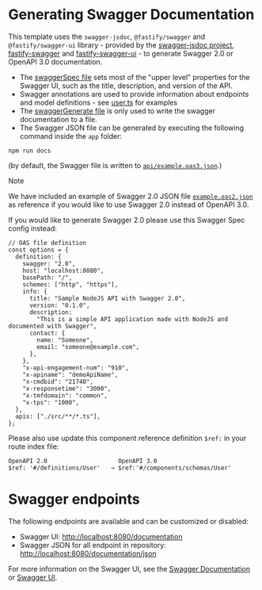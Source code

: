# Generating Swagger Documentation

This template uses the `swagger-jsdoc`, `@fastify/swagger` and `@fastify/swagger-ui` library - provided by the [swagger-jsdoc project](https://github.com/Surnet/swagger-jsdoc), [fastify-swagger](https://github.com/fastify/fastify-swagger) and [fastify-swagger-ui](https://github.com/fastify/fastify-swagger-ui) - to generate Swagger 2.0 or OpenAPI 3.0
documentation.
- The [swaggerSpec file](../app/swaggerSpec.ts) sets most of the "upper level" properties for the Swagger UI, such as the title, description, and version of the API.
- Swagger annotations are used to provide information about endpoints and model definitions - see
[user.ts](../app/src/models/user.ts) for examples
- The [swaggerGenerate file](../app/swaggerGenerate.ts) is only used to write the swagger documentation to a file.
- The Swagger JSON file can be generated by executing the following command inside the `app` folder: 

```
npm run docs
```

(by default, the Swagger file is written to [`api/example.oas3.json`](../api/example.oas3.json).)

> [!NOTE]
> We have included an example of Swagger 2.0 JSON file [`example.oas2.json`](../api/example.oas2.json) as reference if you would like to use Swagger 2.0 instead of OpenAPI 3.0.

If you would like to generate Swagger 2.0 please use this Swagger Spec config instead:
```
// OAS file definition
const options = {
  definition: {
    swagger: "2.0",
    host: "localhost:8080",
    basePath: "/",
    schemes: ["http", "https"],
    info: {
      title: "Sample NodeJS API with Swagger 2.0",
      version: "0.1.0",
      description:
        "This is a simple API application made with NodeJS and documented with Swagger",
      contact: {
        name: "Someone",
        email: "someone@example.com",
      },
    },
    "x-api-engagement-num": "910",
    "x-apiname": "demoApiName",
    "x-cmdbid": "21740",
    "x-responsetime": "3000",
    "x-tmfdomain": "common",
    "x-tps": "1000",
  },
  apis: ["./src/**/*.ts"],
};
```
Please also use update this component reference definition `$ref:` in your route index file:
```
OpenAPI 2.0                    OpenAPI 3.0
$ref: '#/definitions/User'   → $ref:'#/components/schemas/User'
```

# Swagger endpoints
The following endpoints are available and can be customized or disabled:
- Swagger UI: [http://localhost:8080/documentation](http://localhost:8080/documentation)
- Swagger JSON for all endpoint in repository: [http://localhost:8080/documentation/json](http://localhost:8080/documentation/json)

For more information on the Swagger UI, see the [Swagger Documentation](https://swagger.io/) or [Swagger UI](https://swagger.io/tools/swagger-ui/).